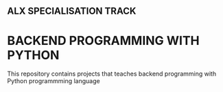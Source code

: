 ## ALX SPECIALISATION TRACK

# BACKEND PROGRAMMING WITH PYTHON
This repository contains projects that teaches backend programming with Python programmming language
